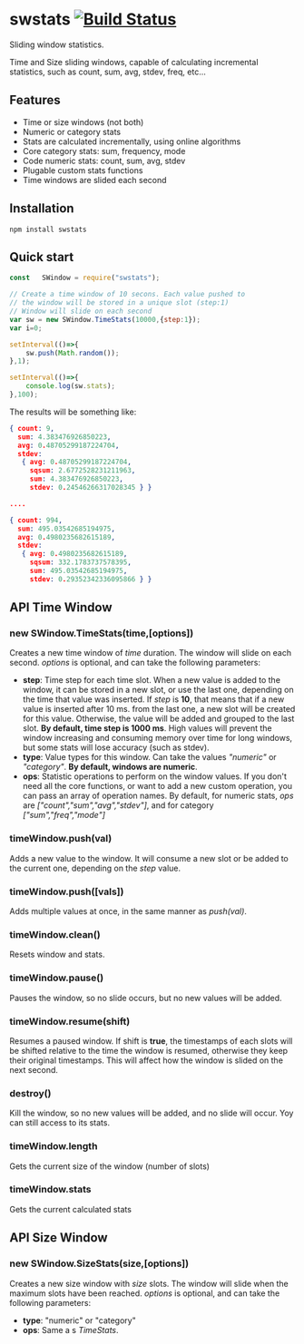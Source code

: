 # swstats [![Build Status](https://travis-ci.org/solzimer/swstats.svg?branch=master)](https://travis-ci.org/solzimer/swstats)

Sliding window statistics.

Time and Size sliding windows, capable of calculating incremental statistics, such as count, sum, avg, stdev, freq, etc...

## Features
* Time or size windows (not both)
* Numeric or category stats
* Stats are calculated incrementally, using online algorithms
* Core category stats: sum, frequency, mode
* Code numeric stats: count, sum, avg, stdev
* Plugable custom stats functions
* Time windows are slided each second

## Installation
```
npm install swstats
```

## Quick start
```javascript
const	SWindow = require("swstats");

// Create a time window of 10 secons. Each value pushed to
// the window will be stored in a unique slot (step:1)
// Window will slide on each second
var sw = new SWindow.TimeStats(10000,{step:1});
var i=0;

setInterval(()=>{
	sw.push(Math.random());
},1);

setInterval(()=>{
	console.log(sw.stats);
},100);
```
The results will be something like:
```json
{ count: 9,
  sum: 4.383476926850223,
  avg: 0.48705299187224704,
  stdev:
   { avg: 0.48705299187224704,
     sqsum: 2.6772528231211963,
     sum: 4.383476926850223,
     stdev: 0.24546266317028345 } }

....

{ count: 994,
  sum: 495.03542685194975,
  avg: 0.4980235682615189,
  stdev:
   { avg: 0.4980235682615189,
     sqsum: 332.1783737578395,
     sum: 495.03542685194975,
     stdev: 0.29352342336095866 } }
```

## API Time Window
### new SWindow.TimeStats(time,[options])
Creates a new time window of *time* duration. The window will slide on each second.
*options* is optional, and can take the following parameters:
* **step**: Time step for each time slot. When a new value is added to the window, it can be stored in a new slot, or use the last one, depending on the time that value was inserted. If *step* is **10**, that means that if a new value is inserted after 10 ms. from the last one, a new slot will be created for this value. Otherwise, the value will be added and grouped to the last slot. **By default, time step is 1000 ms**. High values will prevent the window increasing and consuming memory over time for long windows, but some stats will lose accuracy (such as stdev).
* **type**: Value types for this window. Can take the values *"numeric"* or *"category"*. **By default, windows are numeric**.
* **ops**: Statistic operations to perform on the window values. If you don't need all the core functions, or want to add a new custom operation, you can pass an array of operation names. By default, for numeric stats, *ops* are *["count","sum","avg","stdev"]*, and for category *["sum","freq","mode"]*

### timeWindow.push(val)
Adds a new value to the window. It will consume a new slot or be added to the current one, depending on the *step* value.

### timeWindow.push([vals])
Adds multiple values at once, in the same manner as *push(val)*.

### timeWindow.clean()
Resets window and stats.

### timeWindow.pause()
Pauses the window, so no slide occurs, but no new values will be added.

### timeWindow.resume(shift)
Resumes a paused window. If shift is **true**, the timestamps of each slots will be shifted relative to the time the window is resumed, otherwise they keep their original timestamps. This will affect how the window is slided on the next second.

### destroy()
Kill the window, so no new values will be added, and no slide will occur. Yoy can still access to its stats.

### timeWindow.length
Gets the current size of the window (number of slots)

### timeWindow.stats
Gets the current calculated stats

## API Size Window
### new SWindow.SizeStats(size,[options])
Creates a new size window with *size* slots. The window will slide when the maximum slots have been reached. *options* is optional, and can take the following parameters:
* **type**: "numeric" or "category"
* **ops**: Same a s *TimeStats*.
